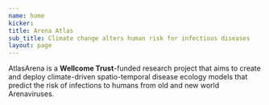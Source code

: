 ```yaml
---
name: home
kicker:
title: Arena Atlas
sub_title: Climate change alters human risk for infectious diseases
layout: page
---
```


AtlasArena is a **Wellcome Trust**-funded research project that aims to create and deploy climate-driven spatio-temporal disease ecology models that predict the risk of infections to humans from old and new world Arenaviruses.
